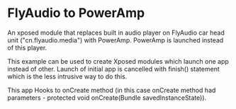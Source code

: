 FlyAudio to PowerAmp
===========

An xposed module that replaces built in audio player on FlyAudio car head unit ("cn.flyaudio.media") with PowerAmp. 
PowerAmp is launched instead of this player.

This example can be used to create Xposed modules which launch one app instead of other. Launch of initial app is cancelled with finish() statement which is the less intrusive way to do this. 

This app Hooks to onCreate method (in this case onCreate method had parameters - protected void onCreate(Bundle savedInstanceState)). 


